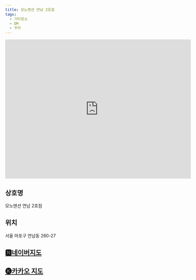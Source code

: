 ```yaml
---
title: 모노맨션 연남 2호점
tags:
  - 기타장소
  - DM
  - 꾸라
---
```


<iframe src="https://www.google.com/maps/embed?pb=!1m18!1m12!1m3!1d3162.7306731207173!2d126.92188341335414!3d37.56140872430239!2m3!1f0!2f0!3f0!3m2!1i1024!2i768!4f13.1!3m3!1m2!1s0x357c99a24385675d%3A0xb795650a38d8a906!2z66qo64W466eo7IWYIOyXsOuCqDLtmLjsoJA!5e0!3m2!1sko!2skr!4v1741355854179!5m2!1sko!2skr" width="600" height="450" style="border:0;" allowfullscreen="" loading="lazy" referrerpolicy="no-referrer-when-downgrade"></iframe>

## 상호명
모노맨션 연남 2호점

## 위치
서울 마포구 연남동 260-27


## [🅽네이버지도](https://naver.me/xLWA5Dzu)

## [🅚카카오 지도](https://place.map.kakao.com/1194021038)